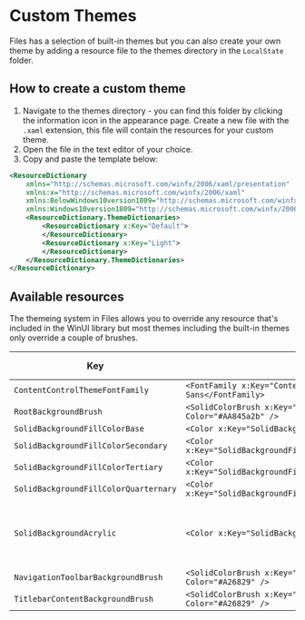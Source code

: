 # Custom Themes

Files has a selection of built-in themes but you can also create your own theme by adding a resource file to the themes directory in the `LocalState` folder.

## How to create a custom theme

1. Navigate to the themes directory -  you can find this folder by clicking the information icon in the appearance page. Create a new file with the `.xaml` extension, this file will contain the resources for your custom theme.
2. Open the file in the text editor of your choice.
3. Copy and paste the template below:

```xml
<ResourceDictionary
    xmlns="http://schemas.microsoft.com/winfx/2006/xaml/presentation"
    xmlns:x="http://schemas.microsoft.com/winfx/2006/xaml"
    xmlns:BelowWindows10version1809="http://schemas.microsoft.com/winfx/2006/xaml/presentation?IsApiContractNotPresent(Windows.Foundation.UniversalApiContract, 7)"
    xmlns:Windows10version1809="http://schemas.microsoft.com/winfx/2006/xaml/presentation?IsApiContractPresent(Windows.Foundation.UniversalApiContract, 7)">
    <ResourceDictionary.ThemeDictionaries>
        <ResourceDictionary x:Key="Default">
        </ResourceDictionary>
        <ResourceDictionary x:Key="Light">
        </ResourceDictionary>
    </ResourceDictionary.ThemeDictionaries>
</ResourceDictionary>
```

## Available resources

The themeing system in Files allows you to override any resource that's included in the WinUI library but most themes including the built-in themes only override a couple of brushes.

| Key | Example | Default value |
| --------- | ----------- | ---------- |
| `ContentControlThemeFontFamily` | `<FontFamily x:Key="ContentControlThemeFontFamily">Comic Sans</FontFamily>` | `Segoe UI Variable` |
| `RootBackgroundBrush` | `<SolidColorBrush x:Key="RootBackgroundBrush" Color="#AA845a2b" />` | `Transparent` | 
| `SolidBackgroundFillColorBase` | `<Color x:Key="SolidBackgroundFillColorBase">#A26829</Color>` |  |
| `SolidBackgroundFillColorSecondary` | `<Color x:Key="SolidBackgroundFillColorSecondary">#845a2b</Color>` |  |
| `SolidBackgroundFillColorTertiary` | `<Color x:Key="SolidBackgroundFillColorTertiary">#A26829</Color>` |  |
| `SolidBackgroundFillColorQuarternary` | `<Color x:Key="SolidBackgroundFillColorQuarternary">#A26829</Color>` |  |
| `SolidBackgroundAcrylic` | `<Color x:Key="SolidBackgroundAcrylic">#A26829</Color>` | Light theme: `#FFFFFF` Dark theme: `#2C2C2C` |
| `NavigationToolbarBackgroundBrush` | `<SolidColorBrush x:Key="NavigationToolbarBackgroundBrush" Color="#A26829" />` | `#00000000` |
| `TitlebarContentBackgroundBrush` | `<SolidColorBrush x:Key="TitlebarContentBackgroundBrush" Color="#A26829" />` | `Transparent` |
